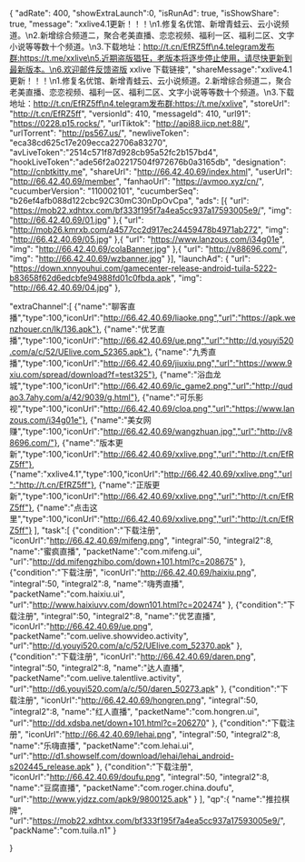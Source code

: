 {
	"adRate": 400,
	"showExtraLaunch":0,
	"isRunAd": true,
	"isShowShare": true,
	"message": "xxlive4.1更新！！！\n1.修复名优馆、新增青蛙云、云小说频道。\n2.新增综合频道二，聚合老美直播、恋恋视频、福利一区、福利二区、文字小说等等数十个频道。\n3.下载地址：http://t.cn/EfRZ5ff\n4.telegram发布群:https://t.me/xxlive\n5.近期盗版猖狂，老版本将逐步停止使用，请尽快更新到最新版本。\n6.欢迎邮件反馈盗版 xxlive 下载链接",
	"shareMessage":"xxlive4.1更新！！！\n1.修复名优馆、新增青蛙云、云小说频道。2.新增综合频道二，聚合老美直播、恋恋视频、福利一区、福利二区、文字小说等等数十个频道。\n3.下载地址：http://t.cn/EfRZ5ff\n4.telegram发布群:https://t.me/xxlive",
	"storeUrl": "http://t.cn/EfRZ5ff",
	"versionId": 410,
	"messageId": 410,
	"url91": "https://0228.p15.rocks/",
	"urlTiktok": "http://api88.iicp.net:88/",
	"urlTorrent": "http://ps567.us/",
	"newliveToken": "eca38cd625c17e209ecca22706a83270",
	"avLiveToken":"2514c571f87d928cb95a52fc2b157bd4",
	"hookLiveToken":"ade56f2a02217504f972676b0a3165db",
	"designation": "http://cnbtkitty.me",
	"shareUrl": "http://66.42.40.69/index.html",
	"userUrl": "http://66.42.40.69/member",
	"fanhaoUrl": "https://avmoo.xyz/cn/",
	"cucumberVersion": "110002101",
	"cucumberSeq": "b26ef4afb088d122cbc92C30mC30nDpOvCpa",
	"ads": [{
		"url": "https://mob22.xdhtxx.com/bf333f195f7a4ea5cc937a17593005e9/",
		"img": "http://66.42.40.69/01.jpg"
	},{
		"url": "http://mob26.kmrxb.com/a4577cc2d917ec24459478b4971ab272",
		"img": "http://66.42.40.69/05.jpg"
	},{
		"url": "https://www.lanzous.com/i34g01e",
		"img": "http://66.42.40.69/colaBanner.jpg"
	},{
		"url": "http://v88696.com/",
		"img": "http://66.42.40.69/wzbanner.jpg"
	}],
	"launchAd": {
		"url": "https://down.xnnyouhui.com/gamecenter-release-android-tuila-5222-b83658f62d6edcbfe94988fd01c0fbda.apk",
		"img": "http://66.42.40.69/04.jpg"
	},

"extraChannel":[
{"name":"聊客直播","type":100,"iconUrl":"http://66.42.40.69/liaoke.png","url":"https://apk.wenzhouer.cn/lk/136.apk"},
{"name":"优艺直播","type":100,"iconUrl":"http://66.42.40.69/ue.png","url":"http://d.youyi520.com/a/c/52/UElive.com_52365.apk"},
{"name":"九秀直播","type":100,"iconUrl":"http://66.42.40.69/jiuxiu.png","url":"https://www.9xiu.com/spread/download?f=test325"},
{"name":"浴血龙城","type":100,"iconUrl":"http://66.42.40.69/ic_game2.png","url":"http://qudao3.7ahy.com/a/42/9039/g.html"},
{"name":"可乐影视","type":100,"iconUrl":"http://66.42.40.69/cloa.png","url":"https://www.lanzous.com/i34g01e"},
{"name":"美女网赚","type":100,"iconUrl":"http://66.42.40.69/wangzhuan.jpg","url":"http://v88696.com/"},
{"name":"版本更新","type":100,"iconUrl":"http://66.42.40.69/xxlive.png","url":"http://t.cn/EfRZ5ff"},
{"name":"xxlive4.1","type":100,"iconUrl":"http://66.42.40.69/xxlive.png","url":"http://t.cn/EfRZ5ff"},
{"name":"正版更新","type":100,"iconUrl":"http://66.42.40.69/xxlive.png","url":"http://t.cn/EfRZ5ff"},
{"name":"点击这里","type":100,"iconUrl":"http://66.42.40.69/xxlive.png","url":"http://t.cn/EfRZ5ff"}
],
"task":[
{"condition":"下载注册",
"iconUrl":"http://66.42.40.69/mifeng.png",
"integral":50,
"integral2":8,
"name":"蜜疯直播",
"packetName":"com.mifeng.ui",
"url":"http://dd.mifengzhibo.com/down+101.html?c=208675"
},
{"condition":"下载注册",
"iconUrl":"http://66.42.40.69/haixiu.png",
"integral":50,
"integral2":8,
"name":"嗨秀直播",
"packetName":"com.haixiu.ui",
"url":"http://www.haixiuvv.com/down101.html?c=202474"
},
{"condition":"下载注册",
"integral":50,
"integral2":8,
"name":"优艺直播",
"iconUrl":"http://66.42.40.69/ue.png",
"packetName":"com.uelive.showvideo.activity",
"url":"http://d.youyi520.com/a/c/52/UElive.com_52370.apk"
},
{"condition":"下载注册",
"iconUrl":"http://66.42.40.69/daren.png",
"integral":50,
"integral2":8,
"name":"达人直播",
"packetName":"com.uelive.talentlive.activity",
"url":"http://d6.youyi520.com/a/c/50/daren_50273.apk"
},
{"condition":"下载注册",
"iconUrl":"http://66.42.40.69/hongren.png",
"integral":50,
"integral2":8,
"name":"红人直播",
"packetName":"com.hongren.ui",
"url":"http://dd.xdsba.net/down+101.html?c=206270"
},
{"condition":"下载注册",
"iconUrl":"http://66.42.40.69/lehai.png",
"integral":50,
"integral2":8,
"name":"乐嗨直播",
"packetName":"com.lehai.ui",
"url":"http://d1.showself.com/download/lehai/lehai_android-s202445_release.apk"
},
{"condition":"下载注册",
"iconUrl":"http://66.42.40.69/doufu.png",
"integral":50,
"integral2":8,
"name":"豆腐直播",
"packetName":"com.roger.china.doufu",
"url":"http://www.yjdzz.com/apk9/9800125.apk"
}
],
"qp":{
"name":"推拉棋牌",
"url":"https://mob22.xdhtxx.com/bf333f195f7a4ea5cc937a17593005e9/",
"packName":"com.tuila.n1"
}

}
